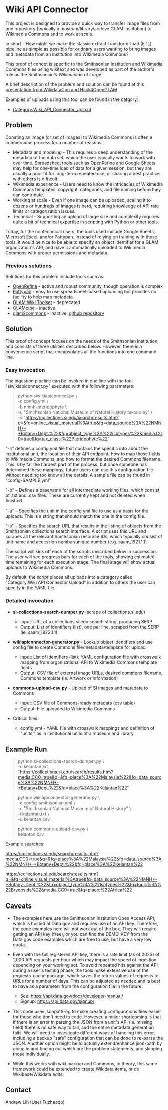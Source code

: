 # Wiki API Connector

This project is designed to provide a quick way to transfer image files from one repository (typically a museum/library/archive GLAM institution) to Wikimedia Commons and to work at scale.

In short - How might we make the classic extract-transform-load (ETL) pipeline as simple as possible for oridnary users wanting to bring images and metadata from an institution into Wikimedia Commons?

This proof of conept is specific to the Smithsonian Institution and Wikimedia Commons files using wikitext and was developed as part of the author's role as the Smithsonian's _Wikimedian at Large_.

A brief description of the problem and solution can be found at this [presentation from WikidataCon and Hack4OpenGLAM](https://docs.google.com/presentation/d/e/2PACX-1vQ9oOHFnTNcB7ox0UDzzsgvhk_R5NF-G5G78o2h2o72tBxLwhBPj7wQq_44u_Z-wZBX49LwNgdDGYy_/pub?start=false&loop=false&delayms=3000)

Examples of uploads using this tool can be found in the catgory:
* [Category:Wiki_API_Connector_Upload](https://commons.wikimedia.org/wiki/Category:Wiki_API_Connector_Upload)

## Problem
Donating an image (or set of images) to Wikimedia Commons is often a cumbersome process for a number of reasons:
* Metadata and modeling - This requires a deep understanding of the metadata of the data set, which the user typically wants to work with over time. Spreadsheet tools such as OpenRefine and Google Sheets may help for one-time load of data for a given session, but they are usually a poor fit for long-term repeated use, or sharing a best practice with others is difficult.
* Wikimedia experience - Users need to know the intricacies of Wikimedia Commons templates, copyright, categories, and file naming before they can contribute.
* Working at scale - Even if one image can be uploaded, scaling it to dozens or hundreds of images is hard, requiring knowledge of API rate limits or categorization issues.
* Technical - Supporting an upload of large size and complexity requires quite a bit of technical expertise in scripting with Python or other tools.

Today, for the nontechnical users, the tools used include Google Sheets, Microsoft Excel, and/or Pattypan. Instead of relying on training with those tools, it would be nice to be able to specify an object identifier for a GLAM organization's API, and have it automatically uploaded to Wikimedia Commons with proper permissions and metadata.

### Previous solutions
Solutions for this problem include tools such as

* [OpenRefine](https://commons.wikimedia.org/wiki/Commons:OpenRefine) - active and robust community, though operation is complex
* [Pattypan](https://commons.wikimedia.org/wiki/Commons:Pattypan) - easy to use spreadsheet-based uploading but provides no facility to help map metadata
* [GLAM Wiki Toolset](https://commons.wikimedia.org/wiki/Commons:GLAMwiki_Toolset_Project) - deprecated
* [GLAMpipe](https://github.com/GLAMpipe/GLAMpipe) - inactive
* [glam2commons](https://phabricator.wikimedia.org/T138464) - inactive, [github repository](https://github.com/infobliss/sibutest2)

## Solution

This proof of concept focuses on the needs of the Smithsonian Institution, and consists of three utilities described below. However, there is a convenience script that encapsulates all the functions into one command line.

### Easy invocation
The ingestion pipeline can be invoked in one line with the tool "siwikiapiconnect.py" executed with the following parameters:

> python siwikiapiconnect.py \\\
> -c config.yml \\\
> -b nmnh-pteridophyte \\\
> -u "Smithsonian National Museum of Natural History taxonomy" \\\
> -s "https://collections.si.edu/search/results.htm?q=&fq=online_visual_material%3Atrue&fq=data_source%3A%22NMNH+-+Botany+Dept.%22&fq=object_type%3A%22Isotypes%22&media.CC0=true&fq=tax_class:%22Pteridophyte%22"

"-c" defines a config.yml file that contains the specific info about the institutional unit, the location of their API endpoint, how to map those fields to Wikimedia Commons, and how to format the desired Commons filename. This is by far the hardest part of the process, but once someone has determined these mappings, future users can use this configuration file without needing too know all the details. A sample file can be found in "config-SAMPLE.yml"

"-b" – Defines a basename for all intermediate working files, which consist of <basename>.txt and <basename>.csv files. These are currently kept and not deleted when finished.

"-u" – Specifies the unit in the config.yml file to use as a basis for the uploads. This is a string that should match the one in the config file.

"-s" - Specifies the search URL that results in the listing of objects from the Smithsonian collections search interface. A script uses this URL and scrapes all the relevant Smithsonian resource IDs, which typically consist of unit name and accession number/unique number (e.g. saam_1921.1.1)

The script will kick off each of the scripts described below in succession. The user will see progress bars for each of the tools, showing estimated time remaining for each execution stage. The final stage will show actual uploads to Wikimedia Commons.

By default, the script places all uploads into a category called "Category:Wiki API Connector Upload" in addition to others the user can specify in the YAML file.


### Detailed invocation

* __si-collections-search-dumper.py__ (scrape of collections.si.edu)
    * Input: URL of a collections.si.edu search string, producing SERP
    * Output: List of identifiers (list), one per line, scraped from the SERP (ie. saam_1922.1.1)

* __wikiapiconnector-generator.py__ - Lookup object identifiers and use config file to create Commons file/metadata/template for upload
    * Input: List of identifiers (list); YAML configuration file with crosswalk mapping from organizational API to Wikimedia Commons template fields
    * Output: CSV file of external image URLs, desired commons filename, Commons template (ie. Artwork or Information)

* __commons-upload-csv.py__ - Upload of SI images and metadata to Commons
    * Input: CSV file of Commons-ready metadata (csv table)
    * Output: File uploaded to Wikimedia Commons

* Critical files
    * config.yml - YAML file with crosswalk mappings and definition of "units," as in institutional units of a museum and library

## Example Run

> python si-collections-search-dumper.py \\\
>     -o kelantan.txt \
>     "https://collections.si.edu/search/results.htm?media.CC0=true&q=&fq=place%3A%22Malaysia%22&fq=data_source%3A%22NMNH+-+Botany+Dept.%22&fq=place%3A%22Kelantan%22"

> python wikiapiconnector-generator.py \\\
>    -c config-smithsonian.yml \\\
>    -u "Smithsonian National Museum of Natural History" \\\
>    -i kelantan.txt \\\
>    -o kelantan.csv

> python commons-upload-csv.py \\\
>     kelantan.csv 


Example searches:

https://collections.si.edu/search/results.htm?media.CC0=true&q=&fq=place%3A%22Malaysia%22&fq=data_source%3A%22NMNH+-+Botany+Dept.%22&fq=place%3A%22Kelantan%22

https://collections.si.edu/search/results.htm?q=&fq=online_visual_material%3Atrue&fq=data_source%3A%22NMNH+-+Botany+Dept.%22&fq=object_type%3A%22Isotypes%22&fq=topic%3A%22Bryopsida%22&media.CC0=true&fq=place:%22Africa%22

 
## Caveats
* The examples here use the Smithsonian Institution Open Access API, which is hosted at Data.gov and requires use of an API key. Therefore, the code examples here will not work out of the box. They will require getting an API key (free), or you can find the DEMO_KEY from the Data.gov code examples which are free to use, but have a very low quota.

* Even with the full registered API key, there is a rate limit (as of 2023) of 1,000 API requests per hour which may impact the speed of ingestion depending on your working set. To avoid repeated hits against the API during a user's testing phase, the tools make extensive use of the requests-cache package, which saves the return values of requests to URLs for a number of days. This can be adjusted as needed and is best to have as a parameter from the configuration file in the future.
    * See: https://api.data.gov/docs/developer-manual/
    * Signup: https://api.data.gov/signup/

* This code uses jsonpath-ng to make creating configurations files easier for those who don't need to code. However, a major shortcoming is that if there is an error in parsing the JSON from a unit's API (ie. missing field) there is no safe way to fail, and the entire metadata generation fails. We will need to investigate different ways of handling this error, including a backup "safe" configuration that can be done to re-parse the JSON. Another option might be to actually extend/enhance json-path by going in and finding out which are the problem statements, and skipping those individually.

* While this works with wiki markup and Commons, in theory, this same framework could be extended to create Wikidata items, or do Wikibase/Wikidata edits.

## Contact
Andrew Lih (User:Fuzheado)

